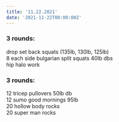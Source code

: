 ```yaml
---
title: '11.22.2021'
date: '2021-11-22T00:00:00Z'
---
```


### 3 rounds:  
drop set back squats (135lb, 130lb, 125lb)    
8 each side bulgarian split squats 40lb dbs    
hip halo work          

### 3 rounds:  
12 tricep pullovers 50lb db        
12 sumo good mornings 95lb    
20 hollow body rocks     
20 super man rocks                      